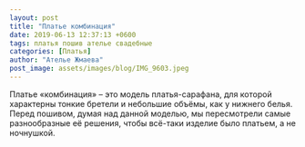 ```yaml
---
layout: post
title: "Платье комбинация"
date: 2019-06-13 12:37:13 +0600
tags: платья пошив ателье свадебные 
categories: [Платья]
author: "Ателье Жмаева"
post_image: assets/images/blog/IMG_9603.jpeg
---
```


<p>Платье «комбинация» – это модель платья-сарафана, для которой характерны тонкие бретели и небольшие объёмы, как у нижнего белья.
Перед пошивом, думая над данной моделью, мы пересмотрели самые разнообразные её решения, чтобы всё-таки изделие было платьем, а не ночнушкой.</p>
